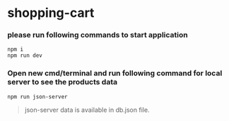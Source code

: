# shopping-cart
### please run following commands to start application
```
npm i
npm run dev
```
### Open new cmd/terminal and run following command for local server to see the products data
```
npm run json-server
```
> json-server data is available in db.json file.

